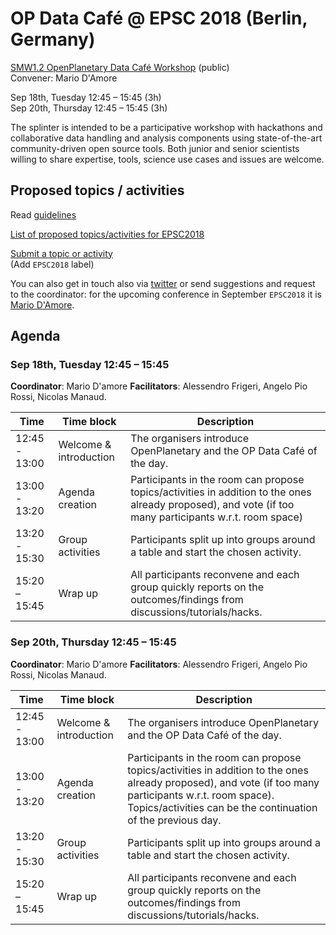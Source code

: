 # OP Data Café @ EPSC 2018 (Berlin, Germany)

[SMW1.2 OpenPlanetary Data Café Workshop](https://meetingorganizer.copernicus.org/EPSC2018/session/30070) (public)  
Convener: Mario D'Amore 

Sep 18th, Tuesday  12:45 – 15:45 (3h)  
Sep 20th, Thursday 12:45 – 15:45 (3h)

The splinter is intended to be a participative workshop with hackathons and collaborative data handling and analysis components using state-of-the-art community-driven open source tools. Both junior and senior scientists willing to share expertise, tools, science use cases and issues are welcome.

## Proposed topics / activities

Read [guidelines](https://github.com/openplanetary/op-data-cafe#guidelines)

[List of proposed topics/activities for EPSC2018](https://github.com/openplanetary/op-data-cafe/labels/EPSC2018)

[Submit a topic or activity](https://github.com/openplanetary/op-data-cafe/issues/new)  
(Add `EPSC2018` label)

You can also get in touch also via [twitter](https://twitter.com/openplanetary?) or send suggestions and request to the coordinator: for the upcoming conference in September `EPSC2018` it is [Mario D'Amore](mailto:kidpixo@gmail.com).

## Agenda

### Sep 18th, Tuesday  12:45 – 15:45

**Coordinator**: Mario D'amore
**Facilitators**: Alessendro Frigeri, Angelo Pio Rossi, Nicolas Manaud.

Time | Time block | Description
------------ | ------------- | -------------
12:45 - 13:00 | Welcome & introduction | The organisers introduce OpenPlanetary and the OP Data Café of the day.
13:00 - 13:20 | Agenda creation | Participants in the room can propose topics/activities in addition to the ones already proposed), and vote (if too many participants w.r.t. room space)
13:20 - 15:30 | Group activities | Participants split up into groups around a table and start the chosen activity.
15:20 – 15:45  | Wrap up | All participants reconvene and each group quickly reports on the outcomes/findings from discussions/tutorials/hacks.

### Sep 20th, Thursday 12:45 – 15:45

**Coordinator**: Mario D'amore
**Facilitators**: Alessendro Frigeri, Angelo Pio Rossi, Nicolas Manaud.

Time | Time block | Description
------------ | ------------- | -------------
12:45 - 13:00 | Welcome & introduction | The organisers introduce OpenPlanetary and the OP Data Café of the day.
13:00 - 13:20 | Agenda creation | Participants in the room can propose topics/activities in addition to the ones already proposed), and vote (if too many participants w.r.t. room space). Topics/activities can be the continuation of the previous day.
13:20 - 15:30 | Group activities | Participants split up into groups around a table and start the chosen activity.
15:20 – 15:45  | Wrap up | All participants reconvene and each group quickly reports on the outcomes/findings from discussions/tutorials/hacks.

